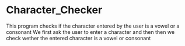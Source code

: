 # Character_Checker
This program checks if the character entered by the user is a vowel or a consonant
We first ask the user to enter a character and then then we check wether the entered character is a vowel or consonant
